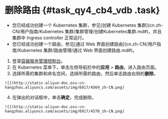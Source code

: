 # 删除路由 {#task_qy4_cb4_vdb .task}

-   您已经成功创建一个 Kubernetes 集群，参见[创建 Kubernetes 集群](cn.zh-CN/用户指南/Kubernetes 集群/集群管理/创建Kubernetes集群.md#)，并且集群中 Ingress controller 正常运行。
-   您已经成功创建一个路由，参见[通过 Web 界面创建路由](cn.zh-CN/用户指南/Kubernetes 集群/路由管理/通过 Web 界面创建路由.md#)。

1.   登录[容器服务管理控制台](https://cs.console.aliyun.com)。 
2.   在 Kubernetes 菜单下，单击左侧导航栏中的**应用** \> **路由**，进入路由页面。 
3.   选择所需的集群和命名空间，选择所需的路由，然后单击路由右侧的**删除**。 

    ![](http://static-aliyun-doc.oss-cn-hangzhou.aliyuncs.com/assets/img/6917/4569_zh-CN.png)

4.   在弹出的对话框中，单击**确定**，完成删除。 

    ![](http://static-aliyun-doc.oss-cn-hangzhou.aliyuncs.com/assets/img/6917/4570_zh-CN.png)


